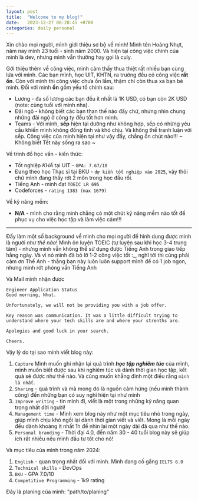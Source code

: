 ```yaml
---
layout: post
title:  "Welcome to my blog!"
date:   2023-12-27 00:28:45 +0700
categories: daily personal
---
```

Xin chào mọi người, mình giới thiệu sơ bộ về mình! Mình tên Hoàng Nhựt, năm nay mình 23 tuổi - sinh năm 2000. Và hiện tại công việc chính của mình là dev, nhưng mình vẫn thường hay gọi là culy.

Gới thiệu thêm về công việc, mình cảm thấy thua thiệt rất nhiều bạn cùng lứa với mình. Các bạn mình, học UIT, KHTN, ra trường đều có công việc **rất ổn**. Còn với mình thì công việc chưa ổn lắm, thậm chí còn thua xa bạn bè mình. Đối với mình **ổn** gồm yếu tố chính sau:
* Lương - đa số lương các bạn đều ít nhất là 1K USD, có bạn còn 2K USD (note: cùng tuổi với mình nha).
* Đãi ngộ - không biết các bạn than thế nào đấy chứ, nhưng nhìn chung những đãi ngộ ở công ty đều tốt hơn mình.
* Teams - Với mình, **sếp** hiện tại dường như không hợp, sếp có những yêu cầu khiến mình không đồng tình và khó chịu. Và không thể tranh luận với sếp.
Công việc của mình hiện tại như vậy đấy, chẳng ổn chút nào!!! ~ Không biết Tết này sống ra sao ~


Về trình đồ học vấn - kiến thức:
- Tốt nghiệp *KHÁ* tại UIT - `GPA: 7.67/10`
- Đang theo học Thạc sĩ tại BKU - `dự kiến tốt nghiệp vào 2025`, vậy thôi chứ mình đang thấy rớt 2 môn trong học đầu rồi.
- Tiếng Anh - mình đạt `TOEIC LR 695`
- Codeforces - `rating 1383 (max 1679)`

Về kỹ năng mềm:
- **N/A** - mình cho rằng mình chẳng có một chút kỹ năng mềm nào tốt để phục vụ cho việc học tập và làm việc cảm!!!

----
Đấy làm một số background về mình cho mọi người để hình dung được mình là người *như thế nào*!
Mình ôn luyện TOEIC (tự luyện sau khi học 3-4 trung tâm) - nhưng mình vẫn không thể sử dụng được Tiếng Anh trong giao tiếp hằng ngày. Và vì nó mình đã bỏ lỡ 1-2 công việc tốt :_, nghĩ tới thì củng phải cảm ơn Thế Anh - thằng bạn này luôn luôn support mình để có 1 job ngon, nhưng mình rớt phỏng vấn Tiếng Anh

Và Mail mình nhận được 
```
Engineer Application Status
Good morning, Nhut.

Unfortunately, we will not be providing you with a job offer.

Key reason was communication. It was a little difficult trying to understand where your tech skills are and where your strenths are.

Apologies and good luck in your search.

Cheers.
```

Vậy lý do tại sao mình viết blog này:
1. `Capture` Mình muốn ghi nhận lại quá trình ***học tập nghiêm túc*** của mình, mình muốn biết được sau khi nghiêm túc và dành thời gian học tập, kết quả sẽ được như thế nào. Và cũng muốn khẳng đỉnh một điều rằng `mình là nhất`.
2. `Sharing` - quá trình và mà mong đó là nguồn cảm hứng (nếu mình thành công) đến những bạn có suy nghĩ hiện tại như mình
3. `Improve writing` - tin mình đi, viết là một trong những kỷ năng quan trọng nhất đời người!
4. `Management time` - Mình xem blog này như một mục tiêu nhỏ trong ngày, giúp mình chịu khó ngồi lại dành thời gian viết và viết. Mong là mỗi ngày đều dành khoảng ít nhất 1h để nhìn lại một ngày dài đã qua như thế nào.
5. `Personal branding` - Thời đại 4.0, đến năm 30 - 40 tuổi blog này sẽ giúp ích rất nhiều nếu mình đầu tư tốt cho nó!


Và mục tiêu của mình trong năm 2024:
1. `English` - quan trọng nhất đối với mình. Mình đang cố gắng `IELTS 6.0`
2. `Technical skills` - DevOps
3. `BKU` - GPA 7.0/10
4. `Competitive Programming` - 1k9 rating

Đây là planing của mình: "path/to/planing"
